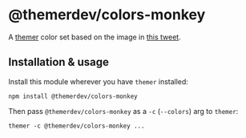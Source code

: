 # @themerdev/colors-monkey

A [themer](https://github.com/themerdev/themer) color set based on the image in [this tweet](https://twitter.com/pwnela/status/908823633283502080).

## Installation & usage

Install this module wherever you have `themer` installed:

    npm install @themerdev/colors-monkey

Then pass `@themerdev/colors-monkey` as a `-c` (`--colors`) arg to `themer`:

    themer -c @themerdev/colors-monkey ...
